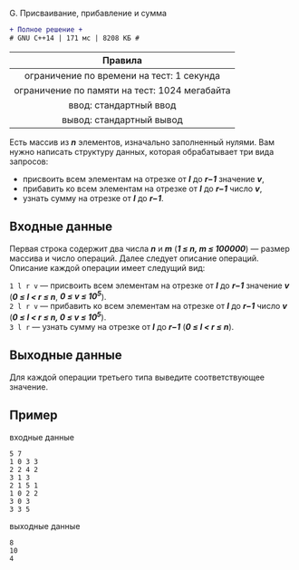 G. Присваивание, прибавление и сумма
```diff
+ Полное решение +
# GNU C++14 | 171 мс | 8208 КБ #
```
| Правила                                     	|
|:---------------------------------------------:|
| ограничение по времени на тест: 1 секунда     |
| ограничение по памяти на тест: 1024 мегабайта |
| ввод: стандартный ввод                        |
| вывод: стандартный вывод                      |

Есть массив из ***n*** элементов, изначально заполненный нулями. Вам нужно написать структуру данных, которая обрабатывает три вида запросов:
* присвоить всем элементам на отрезке от ***l*** до ***r−1*** значение ***v***,
* прибавить ко всем элементам на отрезке от ***l*** до ***r−1*** число ***v***,
* узнать сумму на отрезке от ***l*** до ***r−1***.

## Входные данные
Первая строка содержит два числа ***n*** и ***m*** (***1 ≤ n, m ≤ 100000***) — размер массива и число операций. Далее следует описание операций. Описание каждой операции имеет следущий вид:

`1 l r v` — присвоить всем элементам на отрезке от ***l*** до ***r−1*** значение ***v*** (***0 ≤ l < r ≤ n***, ***0 ≤ v ≤ 10<sup>5</sup>***).\
`2 l r v` — прибавить ко всем элементам на отрезке от ***l*** до ***r−1*** число ***v*** (***0 ≤ l < r ≤ n, 0 ≤ v ≤ 10<sup>5</sup>***).\
`3 l r` — узнать сумму на отрезке от ***l*** до ***r−1*** (***0 ≤ l < r ≤ n***).

## Выходные данные
Для каждой операции третьего типа выведите соответствующее значение.

## Пример
входные данные
```
5 7
1 0 3 3
2 2 4 2
3 1 3
2 1 5 1
1 0 2 2
3 0 3
3 3 5
```
выходные данные
```
8
10
4
```
